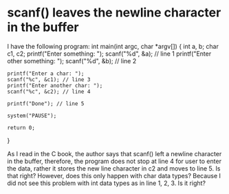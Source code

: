 
# scanf() leaves the newline character in the buffer

I have the following program:
int main(int argc, char *argv[])
{
    int a, b;
    char c1, c2;
    printf("Enter something: ");
    scanf("%d", &a); // line 1
    printf("Enter other something: ");
    scanf("%d", &b); // line 2

    printf("Enter a char: ");
    scanf("%c", &c1); // line 3
    printf("Enter another char: ");
    scanf("%c", &c2); // line 4

    printf("Done"); // line 5

    system("PAUSE");

    return 0;
}

As I read in the C book, the author says that scanf() left a newline character in the buffer, therefore, the program does not stop at line 4 for user to enter the data, rather it stores the new line character in c2 and moves to line 5.
Is that right?
However, does this only happen with char data types? Because I did not see this problem with int data types as in line 1, 2, 3. Is it right?

        